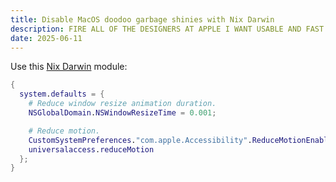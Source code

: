 ```yaml
---
title: Disable MacOS doodoo garbage shinies with Nix Darwin
description: FIRE ALL OF THE DESIGNERS AT APPLE I WANT USABLE AND FAST USER INTERFACES NOT 15 MINUTES OF NOVELTY
date: 2025-06-11
---
```


Use this [Nix Darwin](https://github.com/nix-darwin/nix-darwin) module:

```nix
{
  system.defaults = {
    # Reduce window resize animation duration.
    NSGlobalDomain.NSWindowResizeTime = 0.001;

    # Reduce motion.
    CustomSystemPreferences."com.apple.Accessibility".ReduceMotionEnabled = 1;
    universalaccess.reduceMotion                                          = true;
  };
}
```
